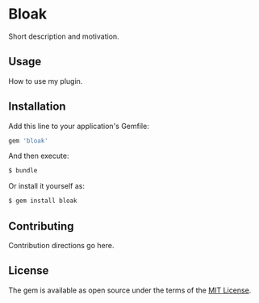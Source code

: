 # Bloak
Short description and motivation.

## Usage
How to use my plugin.

## Installation
Add this line to your application's Gemfile:

```ruby
gem 'bloak'
```

And then execute:
```bash
$ bundle
```

Or install it yourself as:
```bash
$ gem install bloak
```

## Contributing
Contribution directions go here.

## License
The gem is available as open source under the terms of the [MIT License](https://opensource.org/licenses/MIT).
